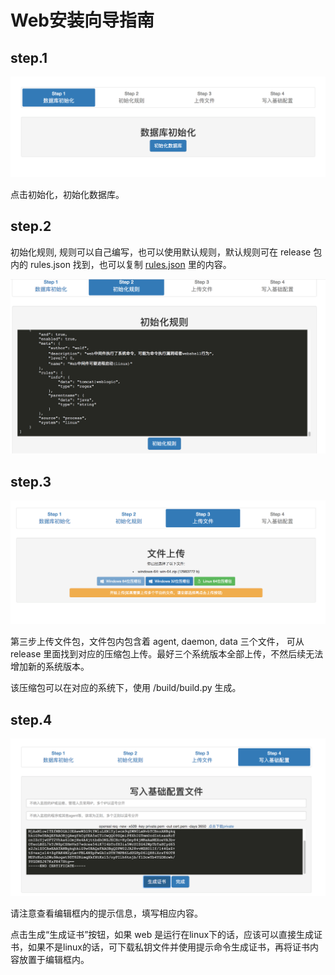 # Web安装向导指南

## step.1

![](./web_guide_init.png)

点击初始化，初始化数据库。

## step.2

初始化规则, 规则可以自己编写，也可以使用默认规则，默认规则可在 release 包内的 rules.json 找到，也可以复制 [rules.json](https://github.com/ysrc/yulong-hids/blob/master/rules.json) 里的内容。

![](./web_guide_rules.png)

## step.3

![](./web_guide_upload.png)

第三步上传文件包，文件包内包含着 agent, daemon, data 三个文件， 可从 release 里面找到对应的压缩包上传。最好三个系统版本全部上传，不然后续无法增加新的系统版本。

该压缩包可以在对应的系统下，使用 /build/build.py 生成。

## step.4

![](./web_guide_step4.png)

请注意查看编辑框内的提示信息，填写相应内容。

点击生成“生成证书”按钮，如果 web 是运行在linux下的话，应该可以直接生成证书，如果不是linux的话，可下载私钥文件并使用提示命令生成证书，再将证书内容放置于编辑框内。
